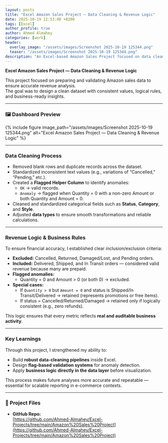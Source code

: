 ```yaml
---
layout: posts
title: "Excel Amazon Sales Project — Data Cleaning & Revenue Logic"
date: 2025-10-19 12:53:00 +0200
tags: [Excel]
author_profile: true
author: Ahmed Almahey
categories: [work]
header:
  overlay_image: "/assets/images/Screenshot 2025-10-19 125344.png"
  teaser: "/assets/images/Screenshot 2025-10-19 125344.png"
description: "An Excel-based Amazon Sales Project focused on data cleaning, consistency, and building accurate revenue logic for business-ready analysis."
---
```


**Excel Amazon Sales Project — Data Cleaning & Revenue Logic**

This project focused on preparing and validating Amazon sales data to ensure accurate revenue analysis.  
The goal was to design a clean dataset with consistent values, logical rules, and business-ready insights.

---

### 🖼 Dashboard Preview

{% include figure image_path="/assets/images/Screenshot 2025-10-19 125344.png" alt="Excel Amazon Sales Project — Data Cleaning & Revenue Logic" %}

---

###  Data Cleaning Process

- Removed blank rows and duplicate records across the dataset.  
- Standardized inconsistent text values (e.g., variations of “Cancelled,” “Pending,” etc.).  
- Created a **Flagged Helper Column** to identify anomalies:
  - `OK` → valid records.  
  - `Anomaly` → flagged when Quantity = 0 with a non-zero Amount or both Quantity and Amount = 0.  
- Cleaned and standardized categorical fields such as **Status**, **Category**, and **Style**.  
- Adjusted **data types** to ensure smooth transformations and reliable calculations.

---

###  Revenue Logic & Business Rules

To ensure financial accuracy, I established clear inclusion/exclusion criteria:

- **Excluded:** Cancelled, Returned, Damaged/Lost, and Pending orders.  
- **Included:** Delivered, Shipped, and In Transit orders — considered valid revenue because many are prepaid.  
- **Flagged anomalies:**  
  - Quantity = 0 and Amount > 0 (or both 0) → excluded.  
- **Special cases:**  
  - If `Quantity > 0` but `Amount = 0` and status is Shipped/In Transit/Delivered → retained (represents promotions or free items).  
  - If status = Cancelled/Returned/Damaged → retained only if logically consistent (e.g., zero refunds).  

This logic ensures that every metric reflects **real and auditable business activity**.

---

###  Key Learnings

Through this project, I strengthened my ability to:
- Build **robust data-cleaning pipelines** inside Excel.  
- Design **flag-based validation systems** for anomaly detection.  
- Apply **business logic directly in the data layer** before visualization.  

This process makes future analyses more accurate and repeatable — essential for scalable reporting in e-commerce contexts.

---

### 🔗 Project Files

- **GitHub Repo:**  
  [https://github.com/Ahmed-Almahey/Excel-Projects/tree/main/Amazon%20Sales%20Project](https://github.com/Ahmed-Almahey/Excel-Projects/tree/main/Amazon%20Sales%20Project)

